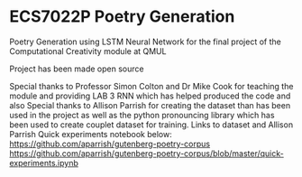 # ECS7022P Poetry Generation
Poetry Generation using LSTM Neural Network for the final project of the Computational Creativity module at QMUL

Project has been made open source

Special thanks to Professor Simon Colton and Dr Mike Cook for teaching the module and providing LAB 3 RNN which has helped produced the code and also Special thanks to Allison Parrish for creating the dataset than has been used in the project as well as the python pronouncing library which has been used to create couplet dataset for training.
Links to dataset and Allison Parrish Quick experiments notebook below:
https://github.com/aparrish/gutenberg-poetry-corpus
https://github.com/aparrish/gutenberg-poetry-corpus/blob/master/quick-experiments.ipynb
